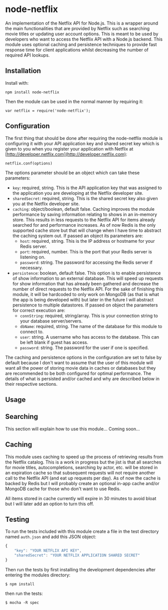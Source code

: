 node-netflix
============

An implementation of the Netflix API for Node.js. This is a wrapper around the main functionalities that are provided by Netflix such as searching movie titles or updating user account options. This is meant to be used by developers who want to access the Netflix API with a Node.js backend. This module uses optional caching and persistence techniques to provide fast response time for client applications whilst decreasing the number of required API lookups. 

## Installation

Install with:

    npm install node-netflix

Then the module can be used in the normal manner by requiring it:

    var netflix = require('node-netflix');

## Configuration

The first thing that should be done after requiring the node-netflix module is configuring it with your API application key and shared secret key which is given to you when you register your application with Netflix at [http://developer.netflix.com](http://developer.netflix.com):

    netflix.conf(options)

The options parameter should be an object which can take these parameters:

- `key`: required, string. This is the API application key that was assigned to the application you are developing at the Netflix developer site.
- `sharedSecret`: required, string. This is the shared secret key also given you at the Netflix developer site.
- `caching`: object/boolean, default false. Caching improves the module performance by saving information relating to shows in an in-memory store. This results in less requests to the Netflix API for items already searched for and performance increases. As of now Redis is the only supported cache store but that will change when I have time to abstract the caching system out. If passed an object its parameters are:
  - `host`: required, string. This is the IP address or hostname for your Redis server.
  - `port`: required, number. This is the port that your Redis server is listening on. 
  - `password`: string. The password for accessing the Redis server if necessary. 
- `persistence`: boolean, default false. This option is to enable persistence of show information to an external database. This will speed up requests for show information that has already been gathered and decrease the number of direct requests to the Netflix API. For the sake of finishing this module, it will be hardcoded to only work on MongoDB (as that is what the app is being developed with) but later in the future I will abstract persistence to multiple datastores. If passed on object the parameters for correct execution are:
  - `connString`: required, string/array. This is your connection string to your database server/servers.
  - `dbName`: required, string. The name of the database for this module to connect to.
  - `user`: string. A username who has access to the database. This can be left blank if guest has access.
  - `password`: string. The password for the user if one is specified.

The caching and persistence options in the configuration are set to false by default because I don't want to assume that the user of this module will want all the power of storing movie data in caches or databases but they are recommended to be both configured for optimal performance. The details of what is persisted and/or cached and why are described below in their respective sections.

## Usage

Searching
---------

This section will explain how to use this module... Coming soon...

## Caching

This module uses caching to speed up the process of retrieving results from the Netflix catalog. This is a work in progress but the jist is that all searches for movie titles, autocompletions, searching by actor, etc. will be stored in an expiration cache so that subsequent requests will not require another call to the Netflix API (and eat up requests per day). As of now the cache is backed by Redis but I will probably create an optional in-app cache and/or MongoDB cache for those who don't want to use Redis. 

All items stored in cache currently will expire in 30 minutes to avoid bloat but I will later add an option to turn this off. 

## Testing

To run the tests included with this module create a file in the test directory named `auth.json` and add this JSON object:
```js
{
	"key": "YOUR NETFLIX API KEY",
	"sharedSecret": "YOUR NETFLIX APPLICATION SHARED SECRET"
}
```

Then run the tests by first installing the development dependencies after entering the modules directory:

    $ npm install

then run the tests: 

    $ mocha -R spec